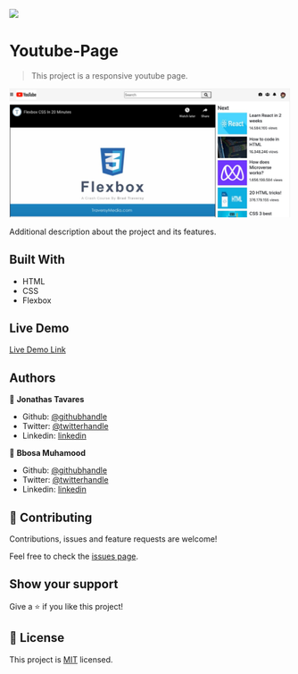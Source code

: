 ![](https://img.shields.io/badge/Microverse-blueviolet)

# Youtube-Page

> This project is a responsive youtube page.

![screenshot](./images/example.jpeg)

Additional description about the project and its features.

## Built With

- HTML
- CSS
- Flexbox

## Live Demo

[Live Demo Link](http://jonathastavares.github.io/Youtube-Page)

## Authors

👤 **Jonathas Tavares**

- Github: [@githubhandle](https://github.com/jonathastavares)
- Twitter: [@twitterhandle](https://twitter.com/jhstavares)
- Linkedin: [linkedin](https://www.linkedin.com/in/jonathas-tavares-24b8bba3/)

👤 **Bbosa Muhamood**

- Github: [@githubhandle](https://github.com/bmuhamood)
- Twitter: [@twitterhandle](https://twitter.com/croixtechfirm)
- Linkedin: [linkedin](https://www.linkedin.com/in/bbosa-muhamood-06845576/)

## 🤝 Contributing

Contributions, issues and feature requests are welcome!

Feel free to check the [issues page](https://github.com/jonathastavares/Youtube-Page/issues).

## Show your support

Give a ⭐️ if you like this project!

## 📝 License

This project is [MIT](lic.url) licensed.
